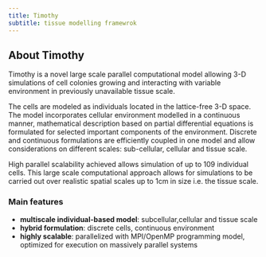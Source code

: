 ```yaml
---
title: Timothy
subtitle: tissue modelling framewrok
---
```


## About Timothy

Timothy is a novel large scale parallel computational model allowing 3-D simulations of cell colonies growing and interacting with variable environment in previously unavailable tissue scale.

The cells are modeled as individuals located in the lattice-free 3-D space. The model incorporates cellular environment modelled in a continuous manner, mathematical description based on partial differential equations is formulated for selected important components of the environment. Discrete and continuous formulations are efficiently coupled in one model and allow considerations on different scales: sub-cellular, cellular and tissue scale.

High parallel scalability achieved allows simulation of up to 109 individual cells. This large scale computational approach allows for simulations to be carried out over realistic spatial scales up to 1cm in size i.e. the tissue scale.

### Main features
- **multiscale individual-based model**: subcellular,cellular and tissue scale
- **hybrid formulation**: discrete cells, continuous environment
- **highly scalable**: parallelized with MPI/OpenMP programming model, optimized for execution on massively parallel systems

